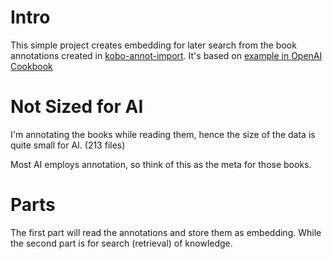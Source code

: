 # Intro

This simple project creates embedding for later search from the book annotations created in [kobo-annot-import](https://github.com/bandono/kobo-annot-import). It's based on [example in OpenAI Cookbook](https://github.com/openai/openai-cookbook/blob/main/examples/Embedding_Wikipedia_articles_for_search.ipynb)

# Not Sized for AI

I'm annotating the books while reading them, hence the size of the data is quite small for AI. (213 files)

Most AI employs annotation, so think of this as the meta for those books.

# Parts

The first part will read the annotations and store them as embedding. While the second part is for search (retrieval) of knowledge.